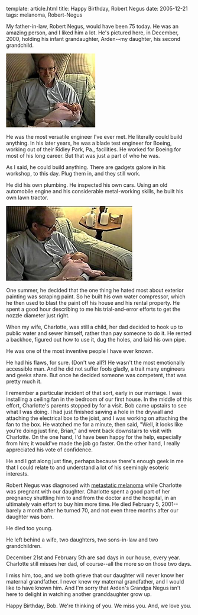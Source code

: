 template: article.html
title: Happy Birthday, Robert Negus
date: 2005-12-21
tags: melanoma, Robert-Negus

My father-in-law, Robert Negus, would have been 75 today. He was an
amazing person, and I liked him a lot. He's pictured here, in
December, 2000, holding his infant grandaughter, Arden--my
daughter, his second grandchild.

![Robert Negus](/images/bob_negus_1.jpg)

He was the most versatile engineer I've ever met. He literally
could build anything. In his later years, he was a blade test
engineer for Boeing, working out of their Ridley Park, Pa.,
facilities. He worked for Boeing for most of his long career. But
that was just a part of who he was.

As I said, he could build anything. There are gadgets galore in his
workshop, to this day. Plug them in, and they still work.

He did his own plumbing. He inspected his own cars. Using an old
automobile engine and his considerable metal-working skills, he
built his own lawn tractor.

![Robert Negus](/images/bob_negus_2.jpg)

One summer, he decided that the one thing he hated most about
exterior painting was scraping paint. So he built his own water
compressor, which he then used to blast the paint off his house and
his rental property. He spent a good hour describing to me his
trial-and-error efforts to get the nozzle diameter just right.

When my wife, Charlotte, was still a child, her dad decided to hook
up to public water and sewer himself, rather than pay someone to do
it. He rented a backhoe, figured out how to use it, dug the holes,
and laid his own pipe.

He was one of the most inventive people I have ever known.

He had his flaws, for sure. (Don't we all?) He wasn't the most
emotionally accessible man. And he did not suffer fools gladly, a
trait many engineers and geeks share. But once he decided someone
was competent, that was pretty much it.

I remember a particular incident of that sort, early in our
marriage. I was installing a ceiling fan in the bedroom of our
first house. In the middle of this effort, Charlotte's parents
stopped by for a visit. Bob came upstairs to see what I was doing.
I had just finished sawing a hole in the drywall and attaching the
electrical box to the joist, and I was working on attaching the fan
to the box. He watched me for a minute, then said, "Well, it looks
like you're doing just fine, Brian," and went back downstairs to
visit with Charlotte. On the one hand, I'd have been happy for the
help, especially from him; it would've made the job go faster. On
the other hand, I really appreciated his vote of confidence.

He and I got along just fine, perhaps because there's enough geek
in me that I could relate to and understand a lot of his seemingly
esoteric interests.

Robert Negus was diagnosed with
[metastatic melanoma][]
while Charlotte was pregnant with our daughter. Charlotte spent a
good part of her pregnancy shuttling him to and from the doctor and
the hospital, in an ultimately vain effort to buy him more time. He
died February 5, 2001--barely a month after he turned 70, and not
even three months after our daughter was born.

He died too young.

He left behind a wife, two daughters, two sons-in-law and two
grandchildren.

December 21st and February 5th are sad days in our house, every
year. Charlotte still misses her dad, of course--all the more so on
those two days.

I miss him, too, and we both grieve that our daughter will never
know her maternal grandfather. I never knew *my* maternal
grandfather, and I would like to have known him. And I'm sorry that
Arden's Grandpa Negus isn't here to delight in watching another
granddaughter grow up.

Happy Birthday, Bob. We're thinking of you. We miss you. And, we
love you.

[metastatic melanoma]: http://www.webmd.com/hw/health_guide_atoz/hw206142.asp
